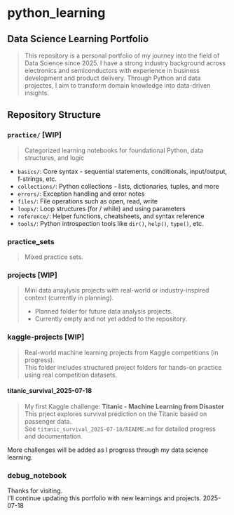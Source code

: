 # python_learning
## Data Science Learning Portfolio
> This repository is a personal portfolio of my journey into the field of Data Science since 2025.
> I have a strong industry background across electronics and semiconductors with experience in business development and product delivery.
> Through Python and data projectes, I aim to transform domain knowledge into data-driven insights.

## Repository Structure

### `practice/` **[WIP]**  
> Categorized learning notebooks for foundational Python, data structures, and logic
- `basics/`: Core syntax - sequential statements, conditionals, input/output, f-strings, etc.
- `collections/`: Python collections - lists, dictionaries, tuples, and more
- `errors/`: Exception handling and error notes
- `files/`: File operations such as open, read, write
- `loops/`: Loop structures (for / while) and using parameters
- `reference/`: Helper functions, cheatsheets, and syntax reference
- `tools/`: Python introspection tools like `dir()`, `help()`, `type()`, etc.

### practice_sets  
> Mixed practice sets.  

### projects **[WIP]**  
> Mini data anaylysis projects with real-world or industry-inspired context (currently in planning).  
> - Planned folder for future data analysis projects.
> - Currently empty and not yet added to the repository.

### kaggle-projects **[WIP]**  
> Real-world machine learning projects from Kaggle competitions (in progress).  
This folder includes structured project folders for hands-on practice using real competition datasets.  

#### titanic_survival_2025-07-18
> My first Kaggle challenge: **Titanic - Machine Learning from Disaster**  
This prject explores survival prediction on the Titanic based on passenger data.  
See `titanic_survival_2025-07-18/README.md` for detailed progress and documentation.


More challenges will be added as I progress through my data science learning.  

### debug_notebook

Thanks for visiting.  
I'll continue updating this portfolio with new learnings and projects.
2025-07-18